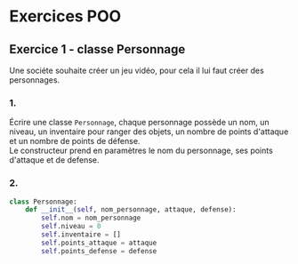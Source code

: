 # Exercices POO

## Exercice 1 - classe Personnage  

Une sociéte souhaite créer un jeu vidéo, pour cela il lui faut créer des personnages.  

### 1.   
Écrire une classe `Personnage`, chaque personnage possède un nom, un niveau, un inventaire pour ranger des objets, un nombre de points d'attaque et un nombre de points de défense.  
Le constructeur prend en paramètres le nom du personnage, ses points d'attaque et de defense. 

### 2.   


```Python
class Personnage:
    def __init__(self, nom_personnage, attaque, defense):
        self.nom = nom_personnage
        self.niveau = 0 
        self.inventaire = []
        self.points_attaque = attaque
        self.points_defense = defense
```